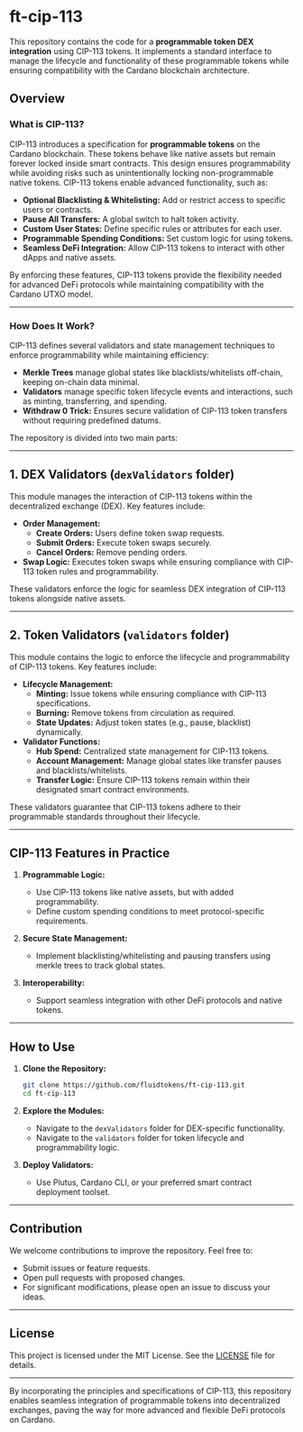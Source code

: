 # ft-cip-113

This repository contains the code for a **programmable token DEX integration** using CIP-113 tokens. It implements a standard interface to manage the lifecycle and functionality of these programmable tokens while ensuring compatibility with the Cardano blockchain architecture.

## Overview

### What is CIP-113?

CIP-113 introduces a specification for **programmable tokens** on the Cardano blockchain. These tokens behave like native assets but remain forever locked inside smart contracts. This design ensures programmability while avoiding risks such as unintentionally locking non-programmable native tokens. CIP-113 tokens enable advanced functionality, such as:

- **Optional Blacklisting & Whitelisting:** Add or restrict access to specific users or contracts.
- **Pause All Transfers:** A global switch to halt token activity.
- **Custom User States:** Define specific rules or attributes for each user.
- **Programmable Spending Conditions:** Set custom logic for using tokens.
- **Seamless DeFi Integration:** Allow CIP-113 tokens to interact with other dApps and native assets.

By enforcing these features, CIP-113 tokens provide the flexibility needed for advanced DeFi protocols while maintaining compatibility with the Cardano UTXO model.

---

### How Does It Work?

CIP-113 defines several validators and state management techniques to enforce programmability while maintaining efficiency:

- **Merkle Trees** manage global states like blacklists/whitelists off-chain, keeping on-chain data minimal.
- **Validators** manage specific token lifecycle events and interactions, such as minting, transferring, and spending.
- **Withdraw 0 Trick:** Ensures secure validation of CIP-113 token transfers without requiring predefined datums.

The repository is divided into two main parts:

---

## 1. DEX Validators (`dexValidators` folder)

This module manages the interaction of CIP-113 tokens within the decentralized exchange (DEX). Key features include:

- **Order Management:**
  - **Create Orders:** Users define token swap requests.
  - **Submit Orders:** Execute token swaps securely.
  - **Cancel Orders:** Remove pending orders.
- **Swap Logic:** Executes token swaps while ensuring compliance with CIP-113 token rules and programmability.

These validators enforce the logic for seamless DEX integration of CIP-113 tokens alongside native assets.

---

## 2. Token Validators (`validators` folder)

This module contains the logic to enforce the lifecycle and programmability of CIP-113 tokens. Key features include:

- **Lifecycle Management:**
  - **Minting:** Issue tokens while ensuring compliance with CIP-113 specifications.
  - **Burning:** Remove tokens from circulation as required.
  - **State Updates:** Adjust token states (e.g., pause, blacklist) dynamically.
- **Validator Functions:**
  - **Hub Spend:** Centralized state management for CIP-113 tokens.
  - **Account Management:** Manage global states like transfer pauses and blacklists/whitelists.
  - **Transfer Logic:** Ensure CIP-113 tokens remain within their designated smart contract environments.

These validators guarantee that CIP-113 tokens adhere to their programmable standards throughout their lifecycle.

---

## CIP-113 Features in Practice

1. **Programmable Logic:** 
   - Use CIP-113 tokens like native assets, but with added programmability.
   - Define custom spending conditions to meet protocol-specific requirements.

2. **Secure State Management:** 
   - Implement blacklisting/whitelisting and pausing transfers using merkle trees to track global states.

3. **Interoperability:** 
   - Support seamless integration with other DeFi protocols and native tokens.

---

## How to Use

1. **Clone the Repository:**

    ```bash
    git clone https://github.com/fluidtokens/ft-cip-113.git
    cd ft-cip-113
    ```

2. **Explore the Modules:**
   - Navigate to the `dexValidators` folder for DEX-specific functionality.
   - Navigate to the `validators` folder for token lifecycle and programmability logic.

3. **Deploy Validators:** 
   - Use Plutus, Cardano CLI, or your preferred smart contract deployment toolset.

---

## Contribution

We welcome contributions to improve the repository. Feel free to:

- Submit issues or feature requests.
- Open pull requests with proposed changes.
- For significant modifications, please open an issue to discuss your ideas.

---

## License

This project is licensed under the MIT License. See the [LICENSE](LICENSE) file for details.

---

By incorporating the principles and specifications of CIP-113, this repository enables seamless integration of programmable tokens into decentralized exchanges, paving the way for more advanced and flexible DeFi protocols on Cardano.
